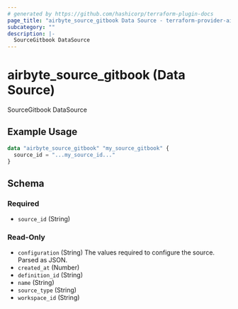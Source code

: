 ```yaml
---
# generated by https://github.com/hashicorp/terraform-plugin-docs
page_title: "airbyte_source_gitbook Data Source - terraform-provider-airbyte"
subcategory: ""
description: |-
  SourceGitbook DataSource
---
```


# airbyte_source_gitbook (Data Source)

SourceGitbook DataSource

## Example Usage

```terraform
data "airbyte_source_gitbook" "my_source_gitbook" {
  source_id = "...my_source_id..."
}
```

<!-- schema generated by tfplugindocs -->
## Schema

### Required

- `source_id` (String)

### Read-Only

- `configuration` (String) The values required to configure the source. Parsed as JSON.
- `created_at` (Number)
- `definition_id` (String)
- `name` (String)
- `source_type` (String)
- `workspace_id` (String)
